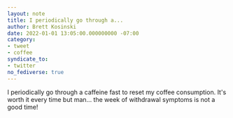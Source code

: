 ```yaml
---
layout: note
title: I periodically go through a...
author: Brett Kosinski
date: 2022-01-01 13:05:00.000000000 -07:00
category:
- tweet
- coffee
syndicate_to:
- twitter
no_fediverse: true
---
```

I periodically go through a caffeine fast to reset my coffee consumption. It's worth it every time but man... the week of withdrawal symptoms is not a good time!